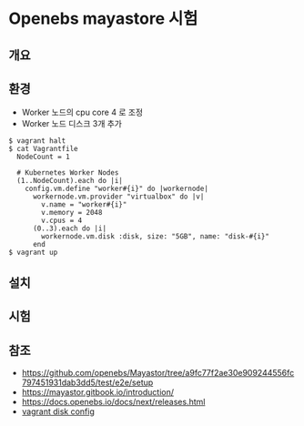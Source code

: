 # Openebs mayastore 시험
## 개요

## 환경
- Worker 노드의 cpu core 4 로 조정
- Worker 노드 디스크 3개 추가
```
$ vagrant halt
$ cat Vagrantfile
  NodeCount = 1

  # Kubernetes Worker Nodes
  (1..NodeCount).each do |i|
    config.vm.define "worker#{i}" do |workernode|
      workernode.vm.provider "virtualbox" do |v|
        v.name = "worker#{i}"
        v.memory = 2048
        v.cpus = 4
      (0..3).each do |i|
        workernode.vm.disk :disk, size: "5GB", name: "disk-#{i}"
      end        
$ vagrant up
```

## 설치

## 시험


## 참조
- https://github.com/openebs/Mayastor/tree/a9fc77f2ae30e909244556fc797451931dab3dd5/test/e2e/setup
- https://mayastor.gitbook.io/introduction/
- https://docs.openebs.io/docs/next/releases.html
- [vagrant disk config](https://www.vagrantup.com/docs/disks/usage)
